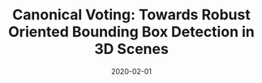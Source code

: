 ---
title: "Canonical Voting: Towards Robust Oriented Bounding Box Detection in 3D Scenes"
collection: publications
permalink: /publications/canonical
excerpt: 'In the work, we disentangle the direct offset into Local Canonical Coordinates (LCC), box scales and box orientations. Only LCC and box scales are regressed while box orientations are generated by a canonical voting scheme. Finally, a LCC-aware back-projection checking algorithm iteratively cuts out bounding boxes from the generated vote maps, with the elimination of false positives. Our model achieves state-of-the-art performance on challenging large-scale datasets of real point cloud scans: ScanNet, SceneNN with 11.4 and 5.3 mAP improvement respectively.'
date: '2020-02-01'
venue: 'Preprint'
image: '/images/canonical.jpg'
weight: 90
arxiv: 'https://arxiv.org/abs/2011.12001'
citation: 'You, Y., Ye, Z., Lou, Y., Li, C., Li, Y. L., Ma, L., ... & Lu, C. (2020). Canonical Voting: Towards Robust Oriented Bounding Box Detection in 3D Scenes. arXiv preprint arXiv:2011.12001.'
authors: 'Yang You, Zelin Ye, Yujing Lou, Chengkun Li, Yong-Lu Li, Lizhuang Ma, Weiming Wang, Cewu Lu'
---